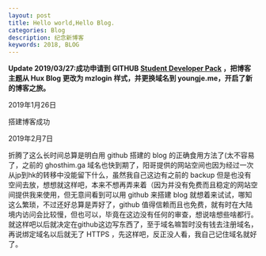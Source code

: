 ```yaml
---
layout: post
title: Hello world,Hello Blog.
categories: Blog
description: 纪念新博客
keywords: 2018, BLOG
---
```

**Update 2019/03/27:成功申请到 GITHUB  [Student Developer Pack](https://education.github.com/pack) ，把博客主题从 Hux Blog 更改为 mzlogin 样式，并更换域名到 youngje.me，开启了新的博客之旅。**

2019年1月26日 

搭建博客成功

2019年2月7日 

折腾了这么长时间总算是明白用 github 搭建的 blog 的正确食用方法了(太不容易了，之前的 ghosthim.ga 域名也快到期了，阳哥提供的网站空间也因为经过一次从jp到hk的转移中没能留下什么，虽然我自己这边有之前的 backup 但是也没有空间去放，想想就这样吧，本来不想再弄来着（因为并没有免费而且稳定的网站空间提供我来使用，但无意间看到可以用 github 来搭建 blog 就想着来试试，哪知这么繁琐，不过还好总算是弄好了，github 值得信赖而且也免费，就有时在大陆境内访问会比较慢，但也可以，毕竟在这边没有任何的审查，想说啥想些啥都行。
就这样吧以后就决定在github这边写东西了，至于域名嘛暂时没有钱去注册域名，再说绑定域名以后就无了 HTTPS ，先这样吧，反正没人看，我自己记住域名就好了。